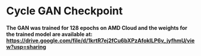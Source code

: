# **Cycle GAN Checkpoint**

#### The GAN was trained for 128 epochs on AMD Cloud and the weights for the trained model are available at: https://drive.google.com/file/d/1krtR7ej2fCu6bXPzAfokILP6v_jyfhmU/view?usp=sharing